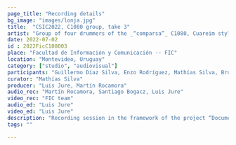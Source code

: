 ```yaml
---
page_title: "Recording details"
bg_image: "images/lonja.jpg"
title:  "CSIC2022, C1080 group, take 3"  
artist: "Group of four drummers of the _“comparsa”_ C1080, Cuareim style"  
date: 2022-07-02
id : 2022FicC108003
place: "Facultad de Información y Comunicación -- FIC"  
location: "Montevideo, Uruguay"  
category: ["studio", "audiovisual"]
participants: "Guillermo Díaz Silva, Enzo Rodríguez, Mathías Silva, Bruno Seijas"  
curator: "Mathías Silva"  
producer: "Luis Jure, Martín Rocamora"  
audio_rec: "Martín Rocamora, Santiago Bogacz, Luis Jure"  
video_rec: "FIC team"  
audio_ed: "Luis Jure"  
video_ed: "Luis Jure"  
description: "Recording session in the framework of the project “Documentation and analysis of Uruguayan candombe drumming” conducted by Luis Jure and Martín Rocamora, funded by CSIC, the research agency of the University. The session was produced in collaboration with FIC."  
tags: ""  

---
```

